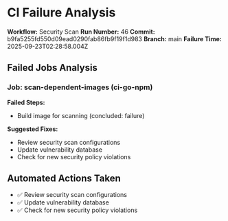 # CI Failure Analysis

**Workflow:** Security Scan
**Run Number:** 46
**Commit:** b9fa5255fd550d09ead0290fab86fb9f19f1d983
**Branch:** main
**Failure Time:** 2025-09-23T02:28:58.004Z

## Failed Jobs Analysis

### Job: scan-dependent-images (ci-go-npm)
**Failed Steps:**
- Build image for scanning (concluded: failure)

**Suggested Fixes:**
- Review security scan configurations
- Update vulnerability database
- Check for new security policy violations

## Automated Actions Taken
- ✅ Review security scan configurations
- ✅ Update vulnerability database
- ✅ Check for new security policy violations
